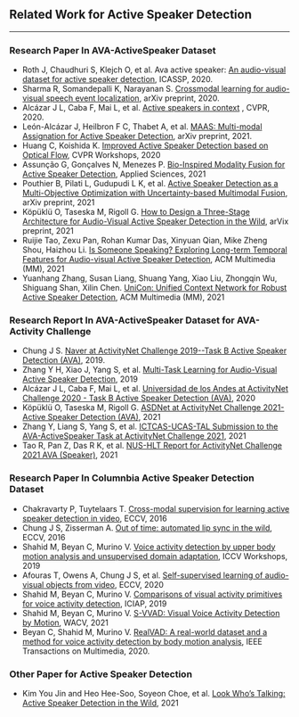 ## Related Work for Active Speaker Detection

---
### Research Paper In **AVA-ActiveSpeaker Dataset**

- Roth J, Chaudhuri S, Klejch O, et al. Ava active speaker: [An audio-visual dataset for active speaker detection](https://arxiv.org/pdf/1901.01342.pdf), ICASSP, 2020.
- Sharma R, Somandepalli K, Narayanan S. [Crossmodal learning for audio-visual speech event localization](https://arxiv.org/pdf/2003.04358.pdf), arXiv preprint, 2020.
- Alcázar J L, Caba F, Mai L, et al. [Active speakers in context](https://openaccess.thecvf.com/content_CVPR_2020/papers/Alcazar_Active_Speakers_in_Context_CVPR_2020_paper.pdf)  , CVPR, 2020.
- León-Alcázar J, Heilbron F C, Thabet A, et al. [MAAS: Multi-modal Assignation for Active Speaker Detection](https://arxiv.org/pdf/2101.03682.pdf), arXiv preprint, 2021.
- Huang C, Koishida K. [Improved Active Speaker Detection based on Optical Flow](https://openaccess.thecvf.com/content_CVPRW_2020/papers/w56/Huang_Improved_Active_Speaker_Detection_Based_on_Optical_Flow_CVPRW_2020_paper.pdf), CVPR Workshops, 2020
- Assunção G, Gonçalves N, Menezes P. [Bio-Inspired Modality Fusion for Active Speaker Detection](https://www.mdpi.com/2076-3417/11/8/3397/pdf), Applied Sciences, 2021
- Pouthier B, Pilati L, Gudupudi L K, et al. [Active Speaker Detection as a Multi-Objective Optimization with Uncertainty-based Multimodal Fusion](https://arxiv.org/pdf/2106.03821.pdf), arXiv preprint, 2021
- Köpüklü O, Taseska M, Rigoll G. [How to Design a Three-Stage Architecture for Audio-Visual Active Speaker Detection in the Wild](https://arxiv.org/pdf/2106.03932.pdf), arVix preprint, 2021
- Ruijie Tao, Zexu Pan, Rohan Kumar Das, Xinyuan Qian, Mike Zheng Shou, Haizhou Li. [Is Someone Speaking? Exploring Long-term Temporal Features for Audio-visual Active Speaker Detection](https://arxiv.org/pdf/2107.06592.pdf), ACM Multimedia (MM), 2021
- Yuanhang Zhang, Susan Liang, Shuang Yang, Xiao Liu, Zhongqin Wu, Shiguang Shan, Xilin Chen. [UniCon: Unified Context Network for Robust Active Speaker
Detection](https://arxiv.org/pdf/2108.02607.pdf), ACM Multimedia (MM), 2021


### Research Report In **AVA-ActiveSpeaker Dataset for AVA-Activity Challenge**
- Chung J S. [Naver at ActivityNet Challenge 2019--Task B Active Speaker Detection (AVA)](https://arxiv.org/pdf/1906.10555.pdf), 2019.
- Zhang Y H, Xiao J, Yang S, et al. [Multi-Task Learning for Audio-Visual Active Speaker Detection](https://static.googleusercontent.com/media/research.google.com/zh-CN//ava/2019/Multi_Task_Learning_for_Audio_Visual_Active_Speaker_Detection.pdf), 2019
- Alcázar J L, Caba F, Mai L, et al. [Universidad de los Andes at ActivityNet Challenge 2020 - Task B Active Speaker
Detection (AVA)](https://static.googleusercontent.com/media/research.google.com/zh-CN//ava/2020/ASC_AN_report.pdf), 2020
- Köpüklü O, Taseska M, Rigoll G. [ASDNet at ActivityNet Challenge 2021-Active Speaker Detection (AVA)](https://static.googleusercontent.com/media/research.google.com/zh-CN//ava/2021/S2_ActivityNet_Report_ASDNet.pdf), 2021
- Zhang Y, Liang S, Yang S, et al. [ICTCAS-UCAS-TAL Submission to the AVA-ActiveSpeaker Task at ActivityNet Challenge 2021](http://static.googleusercontent.com/media/research.google.com/zh-CN//ava/2021/S1_ICTCAS-UCAS-TAL.pdf), 2021
- Tao R, Pan Z, Das R K, et al. [NUS-HLT Report for ActivityNet Challenge 2021 AVA (Speaker)](https://static.googleusercontent.com/media/research.google.com/zh-CN//ava/2021/S3_NUS_Report_AVA_ActiveSpeaker_2021.pdf), 2021

### Research Paper In **Columnbia Active Speaker Detection Dataset**
- Chakravarty P, Tuytelaars T. [Cross-modal supervision for learning active speaker detection in video](https://arxiv.org/pdf/1603.08907.pdf), ECCV, 2016
- Chung J S, Zisserman A. [Out of time: automated lip sync in the wild](https://www.robots.ox.ac.uk/~vgg/publications/2016/Chung16a/chung16a.pdf), ECCV, 2016
- Shahid M, Beyan C, Murino V. [Voice activity detection by upper body motion analysis and unsupervised domain adaptation](https://openaccess.thecvf.com/content_ICCVW_2019/papers/HBU/Shahid_Voice_Activity_Detection_by_Upper_Body_Motion_Analysis_and_Unsupervised_ICCVW_2019_paper.pdf), ICCV Workshops, 2019
- Afouras T, Owens A, Chung J S, et al. [Self-supervised learning of audio-visual objects from video](https://arxiv.org/pdf/2008.04237.pdf), ECCV, 2020
- Shahid M, Beyan C, Murino V. [Comparisons of visual activity primitives for voice activity detection](https://www.researchgate.net/profile/Cigdem-Beyan/publication/335604556_Comparisons_of_Visual_Activity_Primitives_for_Voice_Activity_Detection/links/5fa19074a6fdccfd7b97c0f5/Comparisons-of-Visual-Activity-Primitives-for-Voice-Activity-Detection.pdf), ICIAP, 2019
- Shahid M, Beyan C, Murino V. [S-VVAD: Visual Voice Activity Detection by Motion](https://www.researchgate.net/profile/Cigdem-Beyan/publication/348279893_S-VVAD_Visual_Voice_Activity_Detection_by_Motion_Segmentation/links/5ff60482299bf14088786cc1/S-VVAD-Visual-Voice-Activity-Detection-by-Motion-Segmentation.pdf), WACV, 2021
- Beyan C, Shahid M, Murino V. [RealVAD: A real-world dataset and a method for voice activity detection by body motion analysis](https://ieeexplore.ieee.org/document/9133504), IEEE Transactions on Multimedia, 2020.

### Other Paper for Active Speaker Detection
- Kim You Jin and Heo Hee-Soo, Soyeon Choe, et al. [Look Who’s Talking: Active Speaker Detection in the Wild](https://arxiv.org/pdf/2108.07640.pdf), 2021
